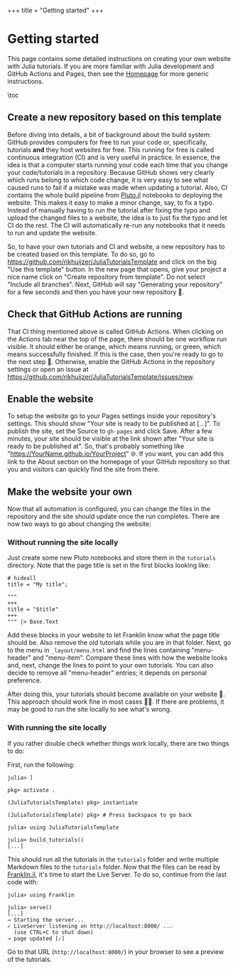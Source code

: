+++
title = "Getting started"
+++

# Getting started

This page contains some detailed instructions on creating your own website with Julia tutorials.
If you are more familiar with Julia development and GitHub Actions and Pages, then see the [Homepage](/) for more generic instructions.

\toc

## Create a new repository based on this template

Before diving into details, a bit of background about the build system:
GitHub provides computers for free to run your code or, specifically, tutorials **and** they host websites for free.
This running for free is called continuous integration (CI) and is very useful in practice.
In essence, the idea is that a computer starts running your code each time that you change your code/tutorials in a repository.
Because GitHub shows very clearly which runs belong to which code change, it is very easy to see what caused runs to fail if a mistake was made when updating a tutorial.
Also, CI contains the whole build pipeline from [Pluto.jl](https://github.com/fonsp/Pluto.jl) notebooks to deploying the website.
This makes it easy to make a minor change, say, to fix a typo.
Instead of manually having to run the tutorial after fixing the typo and upload the changed files to a website, the idea is to just fix the typo and let CI do the rest.
The CI will automatically re-run any notebooks that it needs to run and update the website.

So, to have your own tutorials and CI and website, a new repository has to be created based on this template.
To do so, go to <https://github.com/rikhuijzer/JuliaTutorialsTemplate> and click on the big "Use this template" button.
In the new page that opens, give your project a nice name click on "Create repository from template".
Do not select "Include all branches".
Next, GitHub will say "Generating your repository" for a few seconds and then you have your new repository 🎉.

## Check that GitHub Actions are running

That CI thing mentioned above is called GitHub Actions.
When clicking on the Actions tab near the top of the page, there should be one workflow run visible.
It should either be orange, which means running, or green, which means successfully finished.
If this is the case, then you're ready to go to the next step 🎈.
Otherwise, enable the GitHub Actions in the repository settings or open an issue at <https://github.com/rikhuijzer/JuliaTutorialsTemplate/issues/new>.

## Enable the website

To setup the website go to your Pages settings inside your repository's settings.
This should show "Your site is ready to be published at [...]".
To publish the site, set the Source to `gh-pages` and click Save.
After a few minutes, your site should be visible at the link shown after "Your site is ready to be published at".
So, that's probably something like "https://YourName.github.io/YourProject" 🌐.
If you want, you can add this link to the About section on the homepage of your GitHub repository so that you and visitors can quickly find the site from there.

## Make the website your own

Now that all automation is configured, you can change the files in the repository and the site should update once the run completes.
There are now two ways to go about changing the website:

### Without running the site locally

Just create some new Pluto notebooks and store them in the `tutorials` directory.
Note that the page title is set in the first blocks looking like:

```
# hideall
title = "My title";
```

```
"""
+++
title = "$title"
+++
""" |> Base.Text
```

Add these blocks in your website to let Franklin know what the page title should be.
Also remove the old tutorials while you are in that folder.
Next, go to the menu in `_layout/menu.html` and find the lines containing "menu-header" and "menu-item".
Compare these lines with how the website looks and, next, change the lines to point to your own tutorials.
You can also decide to remove all "menu-header" entries; it depends on personal preference.

After doing this, your tutorials should become available on your website 🔎.
This approach should work fine in most cases 🧑‍💻.
If there are problems, it may be good to run the site locally to see what's wrong.

### With running the site locally

If you rather double check whether things work locally, there are two things to do:

First, run the following:

```julia-repl
julia> ]

pkg> activate .

(JuliaTutorialsTemplate) pkg> instantiate

(JuliaTutorialsTemplate) pkg> # Press backspace to go back

julia> using JuliaTutorialsTemplate

julia> build_tutorials()
[...]
```

This should run all the tutorials in the `tutorials` folder and write multiple Markdown files to the `tutorials` folder.
Now that the files can be read by [Franklin.jl](https://github.com/tlienart/Franklin.jl), it's time to start the Live Server.
To do so, continue from the last code with:

```julia-repl
julia> using Franklin

julia> serve()
[...]
→ Starting the server...
✓ LiveServer listening on http://localhost:8000/ ...
  (use CTRL+C to shut down)
→ page updated [✓]
```

Go to that URL (`http://localhost:8000/`) in your browser to see a preview of the tutorials.

